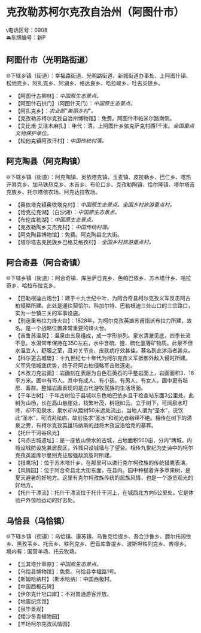 # 克孜勒苏柯尔克孜自治州（阿图什市）  
📞电话区号：0908  
🚘车牌编号：新P  

## 阿图什市（光明路街道）  
🌐下辖乡镇（街道）：幸福路街道、光明路街道、新城街道办事处、上阿图什镇、松他克乡、阿扎克乡、阿湖乡、格达良乡、哈拉峻乡、吐古买提乡。   
  
* 【阿图什古柳林】：*中国原生态景点。*  
* 【阿图什石拱门】（阿图什天门）：*中国原生态景点。*  
* 【阿扎克乡】：*农业部“美丽乡村”。*  
* 【克孜勒苏柯尔克孜自治州博物馆】：免费。阿图什市帕米尔路南侧。   
* 【艾比甫·艾洁木麻扎】：年代：清。上阿图什乡依克萨克村西1千米。*全国重点文物保护单位。*     
* 【松他克镇阿孜汗村】：*中国传统村落。*  

## 阿克陶县（阿克陶镇）  
🌐下辖乡镇（街道）：阿克陶镇、奥依塔克镇、玉麦镇、皮拉勒乡、巴仁乡、喀热开其克乡、加马铁热克乡、木吉乡、布伦口乡、克孜勒陶镇、恰尔隆镇、塔尔塔吉克族乡、托尔塔依农场、阿克达拉牧场。   
  
* 【奥依塔克镇奥依塔克村】：*中国原生态景点。全国乡村旅游重点村。*  
* 【恰克拉克湖】（白沙湖）：*中国原生态景点。*  
* 【布伦库勒湖】：*中国原生态景点。*  
* 【克孜勒陶乡艾杰克村】：*中国传统村落。*  
* 【阿克陶县博物馆】：免费。阿克陶县北大街。   
* 【塔尔塔吉克民族乡巴格艾格孜村】：*全国乡村旅游重点村。*      

## 阿合奇县（阿合奇镇）  
🌐下辖乡镇（街道）：阿合奇镇、库兰萨日克乡、色帕巴依乡、苏木塔什乡、哈拉奇乡、哈拉布拉克乡。  
  
* 【巴勒根迪古炮台】：建于十九世纪中叶，为阿合奇县柯尔克孜义军反击阿古柏侵略所建。此处是通往契恰尔、科加尔特、巴勒根迪三处山口的三岔路口，实为一台镇三关的军事设施。
* 【别迭里布拉力烽火台】：1828年，为柯尔克孜英雄苏甫指派布拉力所建，故名。是一个战略位置非常重要的烽火台。
* 【吉鲁苏温泉】：温泉由五泉组成，成一字形排列。泉水清澈见底，四季长流不息。水温常年保持在35C左右，水中含硫、锂、硫化氢等矿物质。此泉不但水温宜人，舒服之至，且对关节炎、皮肤病疗效甚佳。慕名到此沐浴者甚众。
* 【科尔更古城堡】：十九世纪七十年代为柯尔克孜义军抵御外敌入侵时所建。义军凭借城堡优势，终于将阿古柏侵略军击败逐走。
* 【木孜力克岩画】：岩画刻在表层为白色石英石的平整岩面上，岩画面积3．16平方米。画中有15人。其中有成人、有小孩，有男人、有女人。画中更有毡房、畜群。整幅岩画表现的是古代游牧民族的生活场面。
* 【千年古树】：千年古树位于县城以东色帕巴依乡旦干检查站东面3公里处。此树为山杨，长在高山悬崖处，枝繁叶茂，树冠如云。立于树下，可闻泉水叮咚，却不见泉水，泉水却从距树50米远处流出，当地人谓为“圣水”，说饮此“圣水”，可消灾祛病，故前往求“圣水”和观光者络绎不绝。相传在树下的清泉之旁，有柯尔克孜英雄玛纳斯的战将木孜波洛恰克的墓葬。
* 【托什干河谷风光】
* 【乌赤古城遗址】：是一座依山傍水的古城，占地面积500亩，分内”两城，内城设城防设施兼居民区，外城只设城墙与了望台。相传九世纪为史诗中的柯尔克孜英雄库尔曼别克征服强敌凯旋时所建。
* 【猎鹰场】：位于苏木塔什乡。在那里可以进行克尔柯孜族的传统猎鹰表演。
* 【风情园】：位于阿合奇县北大街东面，在县内。园中种植着许多苹果树，是夏天避暑的好地方。这里有克尔柯孜族传统的民族风情，也是一个游览观光的好地方。
* 【托什干漂流】：托什干漂流位于托什干河上，在城西北方向5公里处。它是体验户外惊险运动的好去处。   

## 乌恰县（乌恰镇）  
🌐下辖乡镇（街道）：乌恰镇、康苏镇、乌鲁克恰提乡、吾合沙鲁乡、膘尔托阔依乡、黑孜苇乡、托云乡、铁列克乡、巴音库鲁提乡、波斯坦铁列克乡、吉根乡。  
境内有：国营羊场、托云牧场。   
  
* 【玉其塔什草原】：*中国原生态景点。*  
* 【乌恰县博物馆】：免费。乌恰县幸福路1号。   
* 【斯姆哈纳村】（斯木哈纳）：中国西极村。
* 【中国西极石碑】
* 【伊尔克什坦口岸】：不对普通游客开放。  
* 【地震纪念馆】
* 【泉华景观】
* 【矮沙冬青植物园】
* 【羊场柯尔克孜风情园】